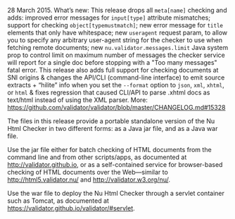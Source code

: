 
28 March 2015.
What’s new: This release drops all `meta[name]` checking and adds: improved
error messages for `input[type]` attribute mismatches; support for checking
`object[typemustmatch]`; new error message for `title` elements that only
have whitespace; new `useragent` request param, to allow you to specify any
arbitrary user-agent string for the checker to use when fetching remote
documents; new `nu.validator.messages.limit` Java system prop to control
limit on maximum number of messages the checker service will report for a
single doc before stopping with a "Too many messages" fatal error. This
release also adds full support for checking documents at SNI origins &
changes the API/CLI (command-line interface) to emit source extracts +
“hilite” info when you set the `--format` option to `json`, `xml`, `xhtml`,
or `html` & fixes regression that caused CLI/API to parse .xhtml docs as
text/html instead of using the XML parser.
More: https://github.com/validator/validator/blob/master/CHANGELOG.md#15328

The files in this release provide a portable standalone version of the Nu Html
Checker in two different forms: as a Java jar file, and as a Java war file.

Use the jar file either for batch checking of HTML documents from the command
line and from other scripts/apps, as documented at http://validator.github.io,
or as a self-contained service for browser-based checking of HTML documents over
the Web—similar to http://html5.validator.nu/ and http://validator.w3.org/nu/.

Use the war file to deploy the Nu Html Checker through a servlet container such
as Tomcat, as documented at https://validator.github.io/validator/#servlet.
